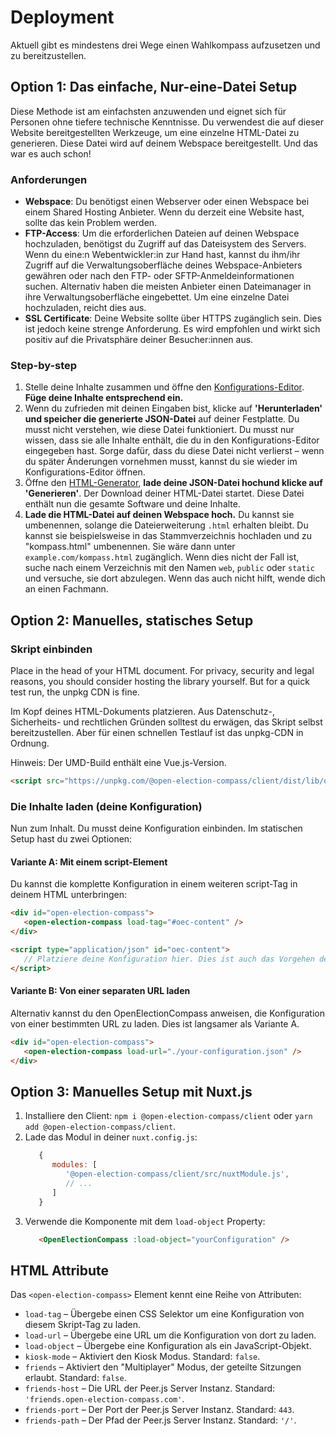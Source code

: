 # Deployment

Aktuell gibt es mindestens drei Wege einen Wahlkompass aufzusetzen und zu bereitzustellen.

## Option 1: Das einfache, Nur-eine-Datei Setup

Diese Methode ist am einfachsten anzuwenden und eignet sich für Personen ohne tiefere technische
Kenntnisse. Du verwendest die auf dieser Website bereitgestellten Werkzeuge, um eine einzelne
HTML-Datei zu generieren. Diese Datei wird auf deinem Webspace bereitgestellt. Und das war es auch
schon!

### Anforderungen

- **Webspace**: Du benötigst einen Webserver oder einen Webspace bei einem Shared Hosting Anbieter.
  Wenn du derzeit eine Website hast, sollte das kein Problem werden.
- **FTP-Access**: Um die erforderlichen Dateien auf deinen Webspace hochzuladen, benötigst du
  Zugriff auf das Dateisystem des Servers. Wenn du eine:n Webentwickler:in zur Hand hast, kannst du
  ihm/ihr Zugriff auf die Verwaltungsoberfläche deines Webspace-Anbieters gewähren oder nach den
  FTP- oder SFTP-Anmeldeinformationen suchen. Alternativ haben die meisten Anbieter einen
  Dateimanager in ihre Verwaltungsoberfläche eingebettet. Um eine einzelne Datei hochzuladen, reicht
  dies aus.
- **SSL Certificate**: Deine Website sollte über HTTPS zugänglich sein. Dies ist jedoch keine
  strenge Anforderung. Es wird empfohlen und wirkt sich positiv auf die Privatsphäre deiner
  Besucher:innen aus.

### Step-by-step

1. Stelle deine Inhalte zusammen und öffne den
   [Konfigurations-Editor](/configurator/version-1/configuration-editor.html). **Füge deine Inhalte
   entsprechend ein.**
2. Wenn du zufrieden mit deinen Eingaben bist, klicke auf **'Herunterladen' und speicher die
   generierte JSON-Datei** auf deiner Festplatte. Du musst nicht verstehen, wie diese Datei
   funktioniert. Du musst nur wissen, dass sie alle Inhalte enthält, die du in den
   Konfigurations-Editor eingegeben hast. Sorge dafür, dass du diese Datei nicht verlierst – wenn du
   später Änderungen vornehmen musst, kannst du sie wieder im Konfigurations-Editor öffnen.
3. Öffne den [HTML-Generator](/configurator/version-1/html-generator.html), **lade deine JSON-Datei hochund klicke auf 'Generieren'**. Der Download deiner HTML-Datei startet. Diese Datei enthält nun die gesamte Software und deine Inhalte.
4. **Lade die HTML-Datei auf deinen Webspace hoch.** Du kannst sie umbenennen, solange die Dateierweiterung `.html` erhalten bleibt. Du kannst sie beispielsweise in das Stammverzeichnis hochladen und zu "kompass.html" umbenennen. Sie wäre dann unter `example.com/kompass.html` zugänglich. Wenn dies nicht der Fall ist, suche nach einem Verzeichnis mit den Namen `web`, `public` oder `static` und versuche, sie dort abzulegen. Wenn das auch nicht hilft, wende dich an einen Fachmann.

## Option 2: Manuelles, statisches Setup

### Skript einbinden

Place in the head of your HTML document. For privacy, security and legal reasons, you should
consider hosting the library yourself. But for a quick test run, the unpkg CDN is fine.

Im Kopf deines HTML-Dokuments platzieren. Aus Datenschutz-, Sicherheits- und rechtlichen Gründen
solltest du erwägen, das Skript selbst bereitzustellen. Aber für einen schnellen Testlauf ist das
unpkg-CDN in Ordnung.

Hinweis: Der UMD-Build enthält eine Vue.js-Version.

```html
<script src="https://unpkg.com/@open-election-compass/client/dist/lib/open-election-compass.umd.min.js" defer>
```

### Die Inhalte laden (deine Konfiguration)

Nun zum Inhalt. Du musst deine Konfiguration einbinden. Im statischen Setup hast du zwei
Optionen:

#### Variante A: Mit einem script-Element

Du kannst die komplette Konfiguration in einem weiteren script-Tag in deinem HTML unterbringen:

```html
<div id="open-election-compass">
   <open-election-compass load-tag="#oec-content" />
</div>

<script type="application/json" id="oec-content">
   // Platziere deine Konfiguration hier. Dies ist auch das Vorgehen des HTML-Generators.
</script>
```

#### Variante B: Von einer separaten URL laden

Alternativ kannst du den OpenElectionCompass anweisen, die Konfiguration von einer bestimmten URL zu
laden. Dies ist langsamer als Variante A.

```html
<div id="open-election-compass">
   <open-election-compass load-url="./your-configuration.json" />
</div>
```

## Option 3: Manuelles Setup mit Nuxt.js

1. Installiere den Client: `npm i @open-election-compass/client` oder `yarn add @open-election-compass/client`.
2. Lade das Modul in deiner `nuxt.config.js`:
   ```javascript
      {
         modules: [
            '@open-election-compass/client/src/nuxtModule.js',
            // ...
         ]
      }
   ```
3. Verwende die Komponente mit dem `load-object` Property:
   ```html
      <OpenElectionCompass :load-object="yourConfiguration" />
   ```

## HTML Attribute

Das `<open-election-compass>` Element kennt eine Reihe von Attributen:

- `load-tag` – Übergebe einen CSS Selektor um eine Konfiguration von diesem Skript-Tag zu laden.
- `load-url` – Übergebe eine URL um die Konfiguration von dort zu laden.
- `load-object` – Übergebe eine Konfiguration als ein JavaScript-Objekt.
- `kiosk-mode` – Aktiviert den Kiosk Modus. Standard: `false`.
- `friends` – Aktiviert den "Multiplayer" Modus, der geteilte Sitzungen erlaubt. Standard: `false`.
- `friends-host` – Die URL der Peer.js Server Instanz. Standard: `'friends.open-election-compass.com'`.
- `friends-port` – Der Port der Peer.js Server Instanz. Standard: `443`.
- `friends-path` – Der Pfad der Peer.js Server Instanz. Standard: `'/'`.